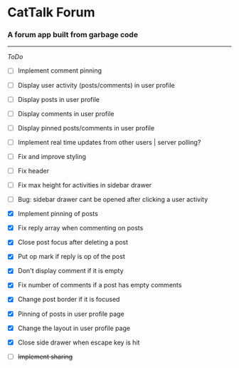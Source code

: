 # CatTalk Forum

### **A forum app built from garbage code**

---
*ToDo*

- [ ] Implement comment pinning
- [ ] Display user activity (posts/comments) in user profile
- [ ] Display posts in user profile
- [ ] Display comments in user profile
- [ ] Display pinned posts/comments in user profile
- [ ] Implement real time updates from other users | server polling?
- [ ] Fix and improve styling
- [ ] Fix header
- [ ] Fix max height for activities in sidebar drawer
- [ ] Bug: sidebar drawer cant be opened after clicking a user activity

- [x] Implement pinning of posts
- [x] Fix reply array when commenting on posts
- [x] Close post focus after deleting a post
- [x] Put op mark if reply is op of the post
- [x] Don't display comment if it is empty
- [x] Fix number of comments if a post has empty comments 
- [x] Change post border if it is focused
- [x] Pinning of posts in user profile page
- [x] Change the layout in user profile page
- [x] Close side drawer when escape key is hit
- [ ] ~~Implement sharing~~